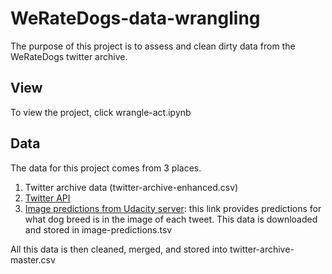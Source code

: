 # WeRateDogs-data-wrangling

The purpose of this project is to assess and clean dirty data from the WeRateDogs twitter archive.

## View

To view the project, click wrangle-act.ipynb

## Data

The data for this project comes from 3 places.

1. Twitter archive data (twitter-archive-enhanced.csv)
2. [Twitter API](https://developer.twitter.com/en/docs)
3. [Image predictions from Udacity server](https://d17h27t6h515a5.cloudfront.net/topher/2017/August/599fd2ad_image-predictions/image-predictions.tsv): this link provides predictions for what dog breed is in the image of each tweet. This data is downloaded and stored in image-predictions.tsv 

All this data is then cleaned, merged, and stored into twitter-archive-master.csv